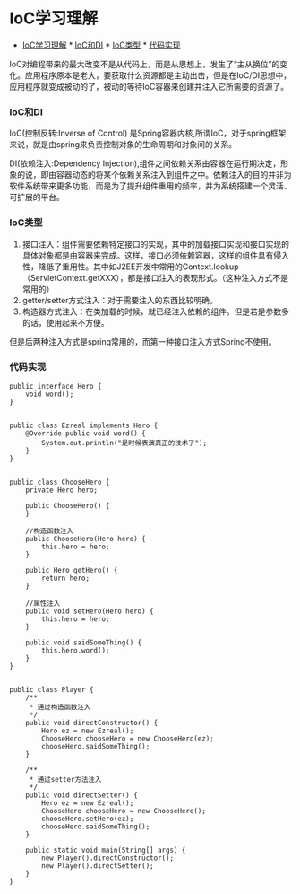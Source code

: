 <!--
author: jimmy
head:
date: 2016-09-10
title: IoC学习理解
tags: Spring IoC
images: blog/img/2.jpg
category: Spring
status: publish
summary: IoC学习理解
-->
# IoC学习理解

<!-- @import "[TOC]" {cmd="toc" depthFrom=1 depthTo=6 orderedList=0} -->
<!-- code_chunk_output -->

* [IoC学习理解](#ioc学习理解)
		* [IoC和DI](#ioc和di)
		* [IoC类型](#ioc类型)
		* [代码实现](#代码实现)

<!-- /code_chunk_output -->
IoC对编程带来的最大改变不是从代码上，而是从思想上，发生了“主从换位”的变化。应用程序原本是老大，要获取什么资源都是主动出击，但是在IoC/DI思想中，应用程序就变成被动的了，被动的等待IoC容器来创建并注入它所需要的资源了。
### IoC和DI
IoC(控制反转:Inverse of Control) 是Spring容器内核,所谓IoC，对于spring框架来说，就是由spring来负责控制对象的生命周期和对象间的关系。

DI(依赖注入:Dependency Injection),组件之间依赖关系由容器在运行期决定，形象的说，即由容器动态的将某个依赖关系注入到组件之中。依赖注入的目的并非为软件系统带来更多功能，而是为了提升组件重用的频率，并为系统搭建一个灵活、可扩展的平台。

### IoC类型
1. 接口注入：组件需要依赖特定接口的实现，其中的加载接口实现和接口实现的具体对象都是由容器来完成。这样，接口必须依赖容器，这样的组件具有侵入性，降低了重用性。其中如J2EE开发中常用的Context.lookup（ServletContext.getXXX），都是接口注入的表现形式。（这种注入方式不是常用的）
2. getter/setter方式注入：对于需要注入的东西比较明确。
3. 构造器方式注入：在类加载的时候，就已经注入依赖的组件。但是若是参数多的话，使用起来不方便。

但是后两种注入方式是spring常用的，而第一种接口注入方式Spring不使用。

### 代码实现
```
public interface Hero {
    void word();
}


public class Ezreal implements Hero {
    @Override public void word() {
        System.out.println("是时候表演真正的技术了");
    }
}


public class ChooseHero {
    private Hero hero;

    public ChooseHero() {
    }

    //构造函数注入
    public ChooseHero(Hero hero) {
        this.hero = hero;
    }

    public Hero getHero() {
        return hero;
    }

    //属性注入
    public void setHero(Hero hero) {
        this.hero = hero;
    }

    public void saidSomeThing() {
        this.hero.word();
    }
}


public class Player {
    /**
     * 通过构造函数注入
     */
    public void directConstructor() {
        Hero ez = new Ezreal();
        ChooseHero chooseHero = new ChooseHero(ez);
        chooseHero.saidSomeThing();
    }

    /**
     * 通过setter方法注入
     */
    public void directSetter() {
        Hero ez = new Ezreal();
        ChooseHero chooseHero = new ChooseHero();
        chooseHero.setHero(ez);
        chooseHero.saidSomeThing();
    }

    public static void main(String[] args) {
        new Player().directConstructor();
        new Player().directSetter();
    }
}
```
